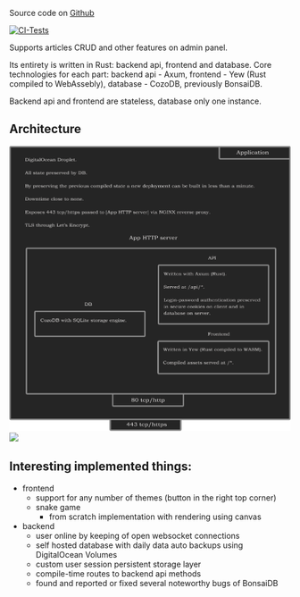 Source code on <a href="https://github.com/phantie/wsite">Github</a>

[![CI-Tests](https://github.com/phantie/wsite/actions/workflows/testing.yml/badge.svg)](https://github.com/phantie/wsite/actions/workflows/testing.yml)

Supports articles CRUD and other features on admin panel.

Its entirety is written in Rust: backend api, frontend and database. Core technologies for each part: backend api - Axum, frontend - Yew (Rust compiled to WebAssebly), database - CozoDB, previously BonsaiDB.

Backend api and frontend are stateless, database only one instance.

Architecture
---------------
<!-- accessed from github, the second link should fail due to 404. accessed from deployment, the first should fail due to CORB -->
![](https://github.com/phantie/wsite/blob/master/backend/static/app-system-diagram.png)
![](/api/static/app-system-diagram.png)


Interesting implemented things:
--------------------------------------

- frontend
    - support for any number of themes (button in the right top corner)
    - snake game
        - from scratch implementation with rendering using canvas
- backend
    - user online by keeping of open websocket connections
    - self hosted database with daily data auto backups using DigitalOcean Volumes
    - custom user session persistent storage layer
    - compile-time routes to backend api methods
    - found and reported or fixed several noteworthy bugs of BonsaiDB
